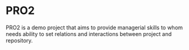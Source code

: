 # PRO2
PRO2 is a demo project that aims to provide managerial skills to whom needs ability to set relations and interactions between project and repository.  